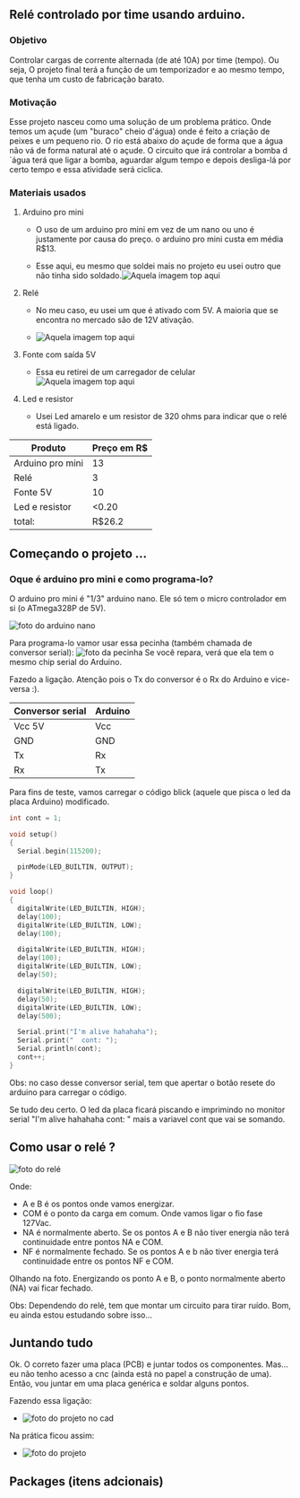 ## Relé controlado por time usando arduino.

### Objetivo
  Controlar cargas de corrente alternada (de até 10A) por time (tempo). Ou seja, O projeto final terá a função de um temporizador e ao mesmo tempo, que tenha um custo de fabricação barato.

### Motivação
  Esse projeto nasceu como uma solução de um problema prático. Onde temos um açude (um "buraco" cheio d'água) onde é feito a criação de peixes e um pequeno rio. O rio está abaixo do açude de forma que a água não vá de forma natural até o açude. O circuito que irá controlar a bomba d´água terá que ligar a bomba, aguardar algum tempo e depois desliga-lá por certo tempo e essa atividade será ciclica.

### Materiais usados
  1. Arduino pro mini
      * O uso de um arduino pro mini em vez de um nano ou uno é justamente por causa do preço. o arduino pro mini custa em média R$13.

      * Esse aqui, eu mesmo que soldei mais no projeto eu usei outro que não tinha sido soldado.![Aquela imagem top aqui](https://user-images.githubusercontent.com/32984446/52522518-88d18280-2c6d-11e9-897c-c180881201a2.jpeg)

  2. Relé
      * No meu caso, eu usei um que é ativado com 5V. A maioria que se encontra no mercado são de 12V ativação.

      * ![Aquela imagem top aqui](https://user-images.githubusercontent.com/32984446/52522587-6a1fbb80-2c6e-11e9-8320-eb51edb1d92c.jpeg)

  3. Fonte com saída 5V
      * Essa eu retirei de um carregador de celular ![Aquela imagem top aqui](https://user-images.githubusercontent.com/32984446/52522632-ffbb4b00-2c6e-11e9-910f-0f624500e4bb.jpeg)

  4. Led e resistor
      * Usei Led amarelo e um resistor de 320 ohms para indicar que o relé está ligado.


  | Produto | Preço em R$ |
  | ------  | ----- |
  | Arduino pro mini | 13 |
  | Relé | 3 |
  | Fonte 5V | 10 |
  | Led e resistor | <0.20 |
  |total: | R$26.2|


## Começando o projeto ...

### Oque é arduino pro mini e como programa-lo?
  O arduino pro mini é "1/3" arduino nano. Ele só tem o micro controlador em si (o ATmega328P de 5V).

  ![foto do arduino nano]()

  Para programa-lo vamor usar essa pecinha (também chamada de conversor serial):
  ![foto da pecinha](https://user-images.githubusercontent.com/32984446/52522678-af90b880-2c6f-11e9-8b1f-172cfc2e9ce7.jpeg)
  Se você repara, verá que ela tem o mesmo chip serial do Arduino.

  Fazedo a ligação. Atenção pois o Tx do conversor é o Rx do Arduino e vice-versa :).

  | Conversor serial | Arduino |
  | - | -|
  | Vcc 5V | Vcc |
  | GND | GND |
  | Tx | Rx |
  | Rx | Tx |

  Para fins de teste, vamos carregar o código blick (aquele que pisca o led da placa Arduino) modificado.

  ``` c++
  int cont = 1;

  void setup()
  {
    Serial.begin(115200);

    pinMode(LED_BUILTIN, OUTPUT);
  }

  void loop()
  {
    digitalWrite(LED_BUILTIN, HIGH);   
    delay(100);                       
    digitalWrite(LED_BUILTIN, LOW);
    delay(100);     

    digitalWrite(LED_BUILTIN, HIGH);   
    delay(100);                      
    digitalWrite(LED_BUILTIN, LOW);   
    delay(50);

    digitalWrite(LED_BUILTIN, HIGH);  
    delay(50);                      
    digitalWrite(LED_BUILTIN, LOW);    
    delay(500);

    Serial.print("I'm alive hahahaha");
    Serial.print("  cont: ");
    Serial.println(cont);
    cont++;
  }
```

Obs: no caso desse conversor serial, tem que apertar o botão resete do arduino para carregar o código.

Se tudo deu certo. O led da placa ficará piscando e imprimindo no monitor serial "I'm alive hahahaha  cont: " mais a variavel cont que vai se somando.

## Como usar o relé ?

![foto do relé](https://user-images.githubusercontent.com/32984446/52522678-af90b88.jpeg)

Onde:
  * A e B é os pontos onde vamos energizar.
  * COM é o ponto da carga em comum. Onde vamos ligar o fio fase 127Vac.
  * NA é normalmente aberto. Se os pontos A e B não tiver energia não terá continuidade entre pontos NA e COM.
  * NF é normalmente fechado. Se os pontos A e b não tiver energia terá continuidade entre os pontos NF e COM.

Olhando na foto. Energizando os ponto A e B, o ponto normalmente aberto (NA) vai ficar fechado.

Obs: Dependendo do relé, tem que montar um circuito para tirar ruído. Bom, eu ainda estou estudando sobre isso...

## Juntando tudo

Ok. O correto fazer uma placa (PCB) e juntar todos os componentes. Mas... eu não tenho acesso a cnc (ainda está no papel a construção de uma). Então, vou juntar em uma placa genérica e soldar alguns pontos.

Fazendo essa ligação:
* ![foto do projeto no cad]()

Na prática ficou assim:
* ![foto do projeto]()

## Packages (itens adcionais)
